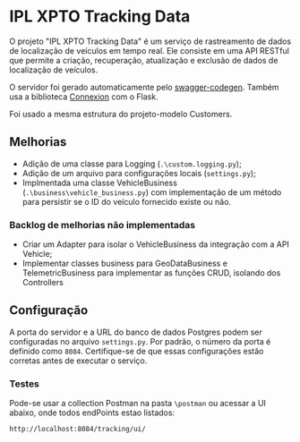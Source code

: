 # IPL XPTO Tracking Data

O projeto "IPL XPTO Tracking Data" é um serviço de rastreamento de dados de localização de veículos em tempo real. 
Ele consiste em uma API RESTful que permite a criação, recuperação, atualização e exclusão de dados de localização de veículos.

O servidor foi gerado automaticamente pelo [swagger-codegen](https://github.com/swagger-api/swagger-codegen).
Também usa a biblioteca [Connexion](https://github.com/zalando/connexion) com o Flask.

Foi usado a mesma estrutura do projeto-modelo Customers. 

## Melhorias

- Adição de uma classe para Logging (`.\custom.logging.py`);
- Adição de um arquivo para configurações locais (`settings.py`);
- Implmentada uma classe VehicleBusiness (`.\business\vehicle_business.py`) com implementação de um método para persistir se o ID do veículo fornecido existe ou não.

### Backlog de melhorias não implementadas

- Criar um Adapter para isolar o VehicleBusiness da integração com a API Vehicle;
- Implementar classes business para GeoDataBusiness e TelemetricBusiness para implementar as funções CRUD, isolando dos Controllers

## Configuração

A porta do servidor e a URL do banco de dados Postgres podem ser configuradas no arquivo `settings.py`. 
Por padrão, o número da porta é definido como `8084`.
Certifique-se de que essas configurações estão corretas antes de executar o serviço.

### Testes

Pode-se usar a collection Postman na pasta `\postman` ou acessar a UI abaixo, onde todos endPoints estao listados:

```
http://localhost:8084/tracking/ui/
```

